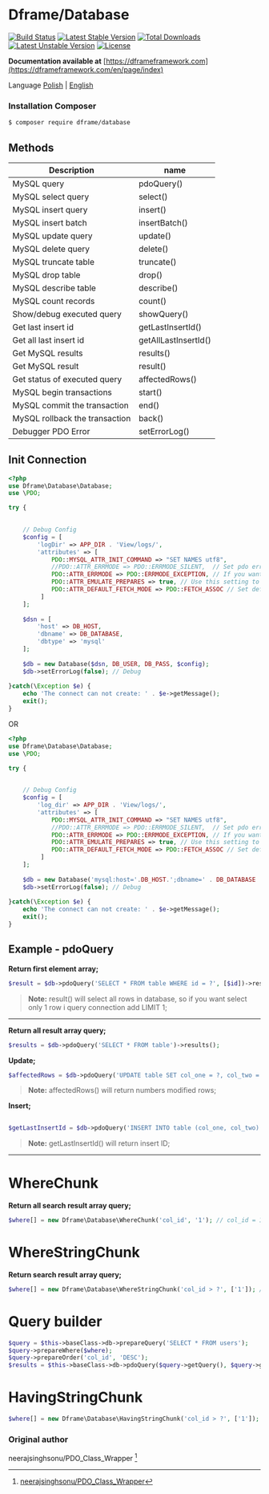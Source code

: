# Dframe/Database

[![Build Status](https://travis-ci.org/dframe/database.svg?branch=master)](https://travis-ci.org/dframe/database) [![Latest Stable Version](https://poser.pugx.org/dframe/database/v/stable)](https://packagist.org/packages/dframe/database) [![Total Downloads](https://poser.pugx.org/dframe/database/downloads)](https://packagist.org/packages/dframe/database) [![Latest Unstable Version](https://poser.pugx.org/dframe/dframe/v/unstable)](https://packagist.org/packages/dframe/database) [![License](https://poser.pugx.org/dframe/dframe/license)](https://packagist.org/packages/dframe/dframe)

**Documentation available at** [https://dframeframework.com](https://dframeframework.com/en/page/index)

Language
[Polish](https://dframeframework.com/en/page/docs) | [English](https://dframeframework.com/en/page/docs)

### Installation Composer

```sh
$ composer require dframe/database
```


Methods
-------------
Description | name
-------- | ---
MySQL query                         |        pdoQuery()
MySQL select query                  |        select()
MySQL insert query                  |        insert()
MySQL insert batch                  |        insertBatch()
MySQL update query                  |        update()
MySQL delete query                  |        delete()
MySQL truncate table                |        truncate()
MySQL drop table                    |        drop()
MySQL describe table                |        describe()
MySQL count records                 |        count()
Show/debug executed query           |        showQuery()
Get last insert id                  |        getLastInsertId()
Get all last insert id              |        getAllLastInsertId()
Get MySQL results                   |        results()
Get MySQL result                    |        result()
Get status of executed query        |        affectedRows()
MySQL begin transactions            |        start()
MySQL commit the transaction        |        end()
MySQL rollback the transaction      |        back()
Debugger PDO Error                  |        setErrorLog()


Init Connection
-------------
```php
<?php 
use Dframe\Database\Database;
use \PDO;

try {

    
    // Debug Config 
    $config = [
        'logDir' => APP_DIR . 'View/logs/',
        'attributes' => [
            PDO::MYSQL_ATTR_INIT_COMMAND => "SET NAMES utf8", 
            //PDO::ATTR_ERRMODE => PDO::ERRMODE_SILENT,  // Set pdo error mode silent
            PDO::ATTR_ERRMODE => PDO::ERRMODE_EXCEPTION, // If you want to Show Class exceptions on Screen, Uncomment below code 
            PDO::ATTR_EMULATE_PREPARES => true, // Use this setting to force PDO to either always emulate prepared statements (if TRUE), or to try to use native prepared statements (if FALSE). 
            PDO::ATTR_DEFAULT_FETCH_MODE => PDO::FETCH_ASSOC // Set default pdo fetch mode as fetch assoc
         ]
    ];
    
    $dsn = [
        'host' => DB_HOST,
        'dbname' => DB_DATABASE,
        'dbtype' => 'mysql'
    ];
        
    $db = new Database($dsn, DB_USER, DB_PASS, $config);
    $db->setErrorLog(false); // Debug
    
}catch(\Exception $e) {
    echo 'The connect can not create: ' . $e->getMessage(); 
    exit();
}

```

OR

```php
<?php 
use Dframe\Database\Database;
use \PDO;

try {

    
    // Debug Config 
    $config = [
        'log_dir' => APP_DIR . 'View/logs/',
        'attributes' => [
            PDO::MYSQL_ATTR_INIT_COMMAND => "SET NAMES utf8", 
            //PDO::ATTR_ERRMODE => PDO::ERRMODE_SILENT,  // Set pdo error mode silent
            PDO::ATTR_ERRMODE => PDO::ERRMODE_EXCEPTION, // If you want to Show Class exceptions on Screen, Uncomment below code 
            PDO::ATTR_EMULATE_PREPARES => true, // Use this setting to force PDO to either always emulate prepared statements (if TRUE), or to try to use native prepared statements (if FALSE). 
            PDO::ATTR_DEFAULT_FETCH_MODE => PDO::FETCH_ASSOC // Set default pdo fetch mode as fetch assoc
         ]
    ];
    
    $db = new Database('mysql:host='.DB_HOST.';dbname=' . DB_DATABASE . ';port=3306', DB_USER, DB_PASS, $config);
    $db->setErrorLog(false); // Debug
    
}catch(\Exception $e) {
    echo 'The connect can not create: ' . $e->getMessage(); 
    exit();
}

```


Example - pdoQuery
-------------------
**Return first element array;**
```php
$result = $db->pdoQuery('SELECT * FROM table WHERE id = ?', [$id])->result();

```
> **Note:** result() will select all rows in database, so if you want select only 1 row i query connection add LIMIT 1;


----------

**Return all result array query;**
```php
$results = $db->pdoQuery('SELECT * FROM table')->results();
```

**Update;**
```php
$affectedRows = $db->pdoQuery('UPDATE table SET col_one = ?, col_two = ?', [$col_one, $col_two])->affectedRows();
```
> **Note:** affectedRows() will return numbers modified rows;


**Insert;**
```php
 
$getLastInsertId = $db->pdoQuery('INSERT INTO table (col_one, col_two) VALUES (?,?)', [$col_one, $col_two])->getLastInsertId();
```
> **Note:** getLastInsertId() will return insert ID;
> 

----------

WhereChunk
===================

**Return all search result array query;**
```php
$where[] = new Dframe\Database\WhereChunk('col_id', '1'); // col_id = 1
```
WhereStringChunk
===================

**Return search result array query;**
```php
$where[] = new Dframe\Database\WhereStringChunk('col_id > ?', ['1']); // col_id > 1
```

Query builder
===================
```php
$query = $this->baseClass->db->prepareQuery('SELECT * FROM users');
$query->prepareWhere($where);
$query->prepareOrder('col_id', 'DESC');
$results = $this->baseClass->db->pdoQuery($query->getQuery(), $query->getParams())->results();
```

HavingStringChunk
===================
```php
$where[] = new Dframe\Database\HavingStringChunk('col_id > ?', ['1']); // col_id > 1
```

### Original author

neerajsinghsonu/PDO_Class_Wrapper [^neerajsinghsonu/PDO_Class_Wrapper]

  [^neerajsinghsonu/PDO_Class_Wrapper]: [neerajsinghsonu/PDO_Class_Wrapper](https://github.com/neerajsinghsonu/PDO_Class_Wrapper)
